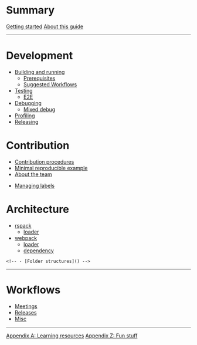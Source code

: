 # Summary

[Getting started](./getting-started.md)
[About this guide](./about-this-guide.md)

---

# Development

- [Building and running](./building/intro.md)
    - [Prerequisites](./building/prerequisites.md)
    - [Suggested Workflows](./building/suggested.md)
- [Testing](./testing/intro.md)
    - [E2E](./testing/e2e.md)
- [Debugging](./debugging/intro.md)
  - [Mixed debug](./debugging/mix-debug.md)
- [Profiling](./profiling/intro.md)
- [Releasing](./releasing/intro.md)

# Contribution

- [Contribution procedures](./contributing/intro.md)
- [Minimal reproducible example](./contributing/repro.md)
- [About the team](./contributing/team.md)
<!-- - [Walkthrough: a typical contribution]() -->
- [Managing labels](./contributing/managing-labels.md)

# Architecture
  - [rspack](./architecture/rspack/intro.md)
    - [loader](./architecture/rspack/loader.md)
  - [webpack](./architecture/webpack/intro.md)
    - [loader](./architecture/webpack/loader.md)
    - [dependency](./architecture/webpack/dependency.md)

<!-- - [High level]() -->
    <!-- - [Folder structures]() -->
<!-- - [Plugins]() -->
<!-- - [Loaders]() -->

---

# Workflows

- [Meetings](./workflows/meetings.md)
- [Releases](./workflows/releases.md)
- [Misc](./workflows/misc.md)

---

[Appendix A: Learning resources](./appendix/learning-resources.md)
[Appendix Z: Fun stuff](./appendix/fun.md)

